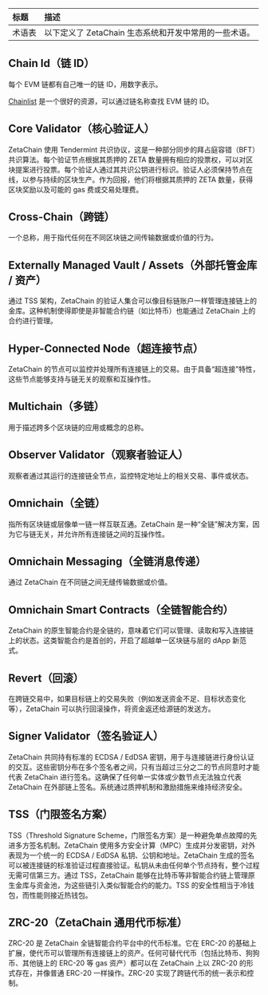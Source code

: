 | 标题   | 描述                                                  |
| :----- | :---------------------------------------------------- |
| 术语表 | 以下定义了 ZetaChain 生态系统和开发中常用的一些术语。 |

## Chain Id（链 ID）

每个 EVM 链都有自己唯一的链 ID，用数字表示。

[Chainlist](https://chainlist.org/) 是一个很好的资源，可以通过链名称查找 EVM 链的 ID。

## Core Validator（核心验证人）

ZetaChain 使用 Tendermint 共识协议，这是一种部分同步的拜占庭容错（BFT）共识算法。每个验证节点根据其质押的 ZETA 数量拥有相应的投票权，可以对区块提案进行投票。每个验证人通过其共识公钥进行标识。验证人必须保持节点在线，以参与持续的区块生产。作为回报，他们将根据其质押的 ZETA 数量，获得区块奖励以及可能的 gas 费或交易处理费。

## Cross-Chain（跨链）

一个总称，用于指代任何在不同区块链之间传输数据或价值的行为。

## Externally Managed Vault / Assets（外部托管金库 / 资产）

通过 TSS 架构，ZetaChain 的验证人集合可以像目标链账户一样管理连接链上的金库。这种机制使得即使是非智能合约链（如比特币）也能通过 ZetaChain 上的合约进行管理。

## Hyper-Connected Node（超连接节点）

ZetaChain 的节点可以监控并处理所有连接链上的交易。由于具备“超连接”特性，这些节点能够支持与链无关的观察和互操作性。

## Multichain（多链）

用于描述跨多个区块链的应用或概念的总称。

## Observer Validator（观察者验证人）

观察者通过其运行的连接链全节点，监控特定地址上的相关交易、事件或状态。

## Omnichain（全链）

指所有区块链或层像单一链一样互联互通。ZetaChain 是一种“全链”解决方案，因为它与链无关，并允许所有连接链之间的互操作性。

## Omnichain Messaging（全链消息传递）

通过 ZetaChain 在不同链之间无缝传输数据或价值。

## Omnichain Smart Contracts（全链智能合约）

ZetaChain 的原生智能合约是全链的，意味着它们可以管理、读取和写入连接链上的状态。这类智能合约是首创的，开启了超越单一区块链与层的 dApp 新范式。

## Revert（回滚）

在跨链交易中，如果目标链上的交易失败（例如发送资金不足、目标状态变化等），ZetaChain 可以执行回滚操作，将资金返还给源链的发送方。

## Signer Validator（签名验证人）

ZetaChain 共同持有标准的 ECDSA / EdDSA 密钥，用于与连接链进行身份认证的交互。这些密钥分布在多个签名者之间，只有当超过三分之二的节点同意时才能代表 ZetaChain 进行签名。这确保了任何单一实体或少数节点无法独立代表 ZetaChain 在外部链上签名。系统通过质押机制和激励措施来维持经济安全。

## TSS（门限签名方案）

TSS（Threshold Signature Scheme，门限签名方案）是一种避免单点故障的先进多方签名机制。ZetaChain 使用多方安全计算（MPC）生成并分发密钥，对外表现为一个统一的 ECDSA / EdDSA 私钥、公钥和地址。ZetaChain 生成的签名可以被连接链的标准验证过程直接验证。私钥从未由任何单个节点持有，整个过程无需可信第三方。通过 TSS，ZetaChain 能够在比特币等非智能合约链上管理原生金库与资金池，为这些链引入类似智能合约的能力。TSS 的安全性相当于冷钱包，而性能则接近热钱包。

## ZRC-20（ZetaChain 通用代币标准）

ZRC-20 是 ZetaChain 全链智能合约平台中的代币标准。它在 ERC-20 的基础上扩展，使代币可以管理所有连接链上的资产。任何可替代代币（包括比特币、狗狗币、其他链上的 ERC-20 等 gas 资产）都可以在 ZetaChain 上以 ZRC-20 的形式存在，并像普通 ERC-20 一样操作。ZRC-20 实现了跨链代币的统一表示和控制。
